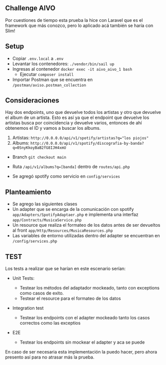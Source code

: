## Challenge AIVO

Por cuestiones de tiempo esta prueba la hice con Laravel que es el framework que más conozco, pero
lo aplicado acá también se haría con Slim!

 ## Setup 
 
* Copiar `.env.local` a `.env`
* Levantar los contenedores: `./vendor/bin/sail up`
* Ingresas al contenedor `docker exec -it aivo_aivo_1 bash`
    * Ejecutar `composer install`
* Importar Postman que se encuentra en `/postman/aviso.postman_collection`

 
 ## Consideraciones
 
  Hay dos endpoints, uno que devuelve todos los artistas y otro que devuelve el album
  de un artista. Esto es así ya que el endpoint que devuelve los artistas busca por
  coincidencia y devuelve varios, entonces de ahí obtenemos el ID y vamos
  a buscar los albums.
  
  1. Artistas: `http://0.0.0.0/api/v1/spotify/artistas?q="los piojos"`
  2. Albums: `http://0.0.0.0/api/v1/spotify/discografia-by-banda?q=0SnyKkoyBaB2fG8IJH4xmU`
 
 * Branch `git checkout main`
 * Ruta `/api/v1/albums?q=[banda]` dentro de  `routes/api.php`
 
 * Se agregó spotify como servicio en `config/services`
 
## Planteamiento

* Se agrego las siguientes clases 
* Un adapter que se encarga de la comunicación con spotify `app/Adapters/SpotifyAdaptaer.php` 
e implementa una interfaz `app/Contracts/MusicaService.php` 
* Un resource que realiza el formateo de los datos antes de ser devueltos al front `app/Http/Resources/MusicaResources.php` 
* Las variables de entorno utilizadas dentro del adapter se encuentran en `/config/services.php`

## TEST

Los tests a realizar que se harían en este escenario serían:

* Unit Tests: 
    * Testear los métodos del adaptador mockeado, tanto con exceptions como casos de exito.
    * Testear el resource para el formateo de los datos
    
* Integration test
    * Testear los endpoints con el adapter mockeado tanto los
       casos correctos como las exceptios
       
* E2E
    * Testear los endpoints sin mockear el adapter y aca se puede 
    
 En caso de ser necesaria esta implementación la puedo hacer, pero ahora
 presento así para no atrasar más la prueba.   